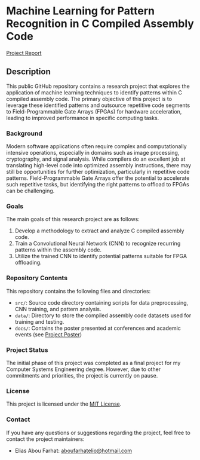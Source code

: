# Machine Learning for Pattern Recognition in C Compiled Assembly Code

[Project Report](https://example.com/link_to_poster.pdf)

## Description

This public GitHub repository contains a research project that explores the application of machine learning techniques to identify patterns within C compiled assembly code. The primary objective of this project is to leverage these identified patterns and outsource repetitive code segments to Field-Programmable Gate Arrays (FPGAs) for hardware acceleration, leading to improved performance in specific computing tasks.

### Background

Modern software applications often require complex and computationally intensive operations, especially in domains such as image processing, cryptography, and signal analysis. While compilers do an excellent job at translating high-level code into optimized assembly instructions, there may still be opportunities for further optimization, particularly in repetitive code patterns. Field-Programmable Gate Arrays offer the potential to accelerate such repetitive tasks, but identifying the right patterns to offload to FPGAs can be challenging.

### Goals

The main goals of this research project are as follows:

1. Develop a methodology to extract and analyze C compiled assembly code.
2. Train a Convolutional Neural Network (CNN) to recognize recurring patterns within the assembly code.
3. Utilize the trained CNN to identify potential patterns suitable for FPGA offloading.

### Repository Contents

This repository contains the following files and directories:

- `src/`: Source code directory containing scripts for data preprocessing, CNN training, and pattern analysis.
- `data/`: Directory to store the compiled assembly code datasets used for training and testing.
- `docs/`: Contains the poster presented at conferences and academic events (see [Project Poster](https://example.com/link_to_poster.pdf))

### Project Status
The initial phase of this project was completed as a final project for my Computer Systems Engineering degree. However, due to other commitments and priorities, the project is currently on pause.

### License

This project is licensed under the [MIT License](LICENSE).

### Contact

If you have any questions or suggestions regarding the project, feel free to contact the project maintainers:

- Elias Abou Farhat: aboufarhatelio@hotmail.com

